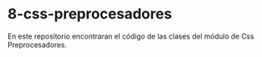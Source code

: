 ﻿# 8-css-preprocesadores

En este repositorio encontraran el código de las clases del módulo de Css Preprocesadores.
